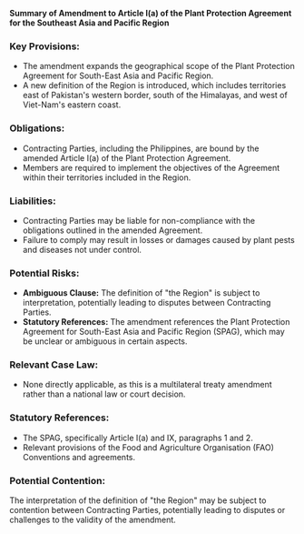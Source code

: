 **Summary of Amendment to Article l(a) of the Plant Protection Agreement for the Southeast Asia and Pacific Region**

### **Key Provisions:**

* The amendment expands the geographical scope of the Plant Protection Agreement for South-East Asia and Pacific Region.
* A new definition of the Region is introduced, which includes territories east of Pakistan's western border, south of the Himalayas, and west of Viet-Nam's eastern coast.

### **Obligations:**

* Contracting Parties, including the Philippines, are bound by the amended Article I(a) of the Plant Protection Agreement.
* Members are required to implement the objectives of the Agreement within their territories included in the Region.

### **Liabilities:**

* Contracting Parties may be liable for non-compliance with the obligations outlined in the amended Agreement.
* Failure to comply may result in losses or damages caused by plant pests and diseases not under control.

### **Potential Risks:**

* **Ambiguous Clause:** The definition of "the Region" is subject to interpretation, potentially leading to disputes between Contracting Parties.
* **Statutory References:** The amendment references the Plant Protection Agreement for South-East Asia and Pacific Region (SPAG), which may be unclear or ambiguous in certain aspects.

### **Relevant Case Law:**

* None directly applicable, as this is a multilateral treaty amendment rather than a national law or court decision.

### **Statutory References:**

* The SPAG, specifically Article I(a) and IX, paragraphs 1 and 2.
* Relevant provisions of the Food and Agriculture Organisation (FAO) Conventions and agreements.

### **Potential Contention:** 

The interpretation of the definition of "the Region" may be subject to contention between Contracting Parties, potentially leading to disputes or challenges to the validity of the amendment.
